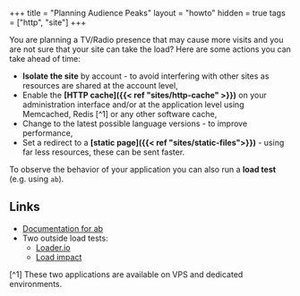 +++
title = "Planning Audience Peaks"
layout = "howto"
hidden = true
tags = ["http", "site"]
+++

You are planning a TV/Radio presence that may cause more visits and you are not sure that your site can take the load? Here are some actions you can take ahead of time:

- **Isolate the site** by account - to avoid interfering with other sites as resources are shared at the account level,
- Enable the **[HTTP cache]({{< ref "sites/http-cache" >}})** on your administration interface and/or at the application level using Memcached, Redis [^1] or any other software cache,
- Change to the latest possible language versions - to improve performance,
- Set a redirect to a **[static page]({{< ref "sites/static-files">}})** - using far less resources, these can be sent faster.

To observe the behavior of your application you can also run a **load test** (e.g. using `ab`).

## Links

- [Documentation for ab](https://httpd.apache.org/docs/2.4/programs/ab.html)
- Two outside load tests:
    - [Loader.io](https://loader.io/)
    - [Load impact](https://loadimpact.com/)
  

[^1] These two applications are available on VPS and dedicated
environments.
